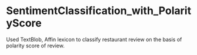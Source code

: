# SentimentClassification_with_PolarityScore
Used TextBlob, Affin lexicon to classify restaurant review on the basis of polarity score of review. 
